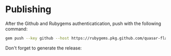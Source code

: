 # Publishing

After the Github and Rubygems authenticatication, push with the following command:

```sh
gem push --key github --host https://rubygems.pkg.github.com/quasar-flash bigid_bgcheck-0.3.0.gem
```

Don't forget to generate the release:
